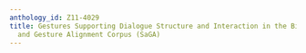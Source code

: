 ```yaml
---
anthology_id: Z11-4029
title: Gestures Supporting Dialogue Structure and Interaction in the Bielefeld Speech
  and Gesture Alignment Corpus (SaGA)
---
```

